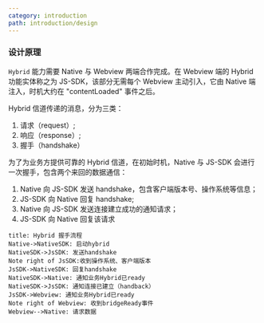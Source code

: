 ```yaml
---
category: introduction
path: introduction/design
---
```


### 设计原理

`Hybrid` 能力需要 Native 与 Webview 两端合作完成。在 Webview 端的 Hybrid 功能实体称之为 JS-SDK，该部分无需每个 Webview 主动引入，它由 Native 端注入，时机大约在 "contentLoaded" 事件之后。

Hybrid 信道传递的消息，分为三类：

 1. 请求（request）;
 2. 响应（response）;
 3. 握手（handshake）

为了为业务方提供可靠的 Hybrid 信道，在初始时机，Native 与 JS-SDK 会进行一次握手，包含两个来回的数据通信：
 1. Native 向 JS-SDK 发送 handshake，包含客户端版本号、操作系统等信息；
 2. JS-SDK 向 Native 回复 handshake;
 3. Native 向 JS-SDK 发送连接建立成功的通知请求；
 4. JS-SDK 向 Native 回复该请求

```sequence
title: Hybrid 握手流程
Native->NativeSDK: 启动hybrid
NativeSDK->JsSDK: 发送handshake
Note right of JsSDK:收到操作系统、客户端版本
JsSDK->NativeSDK: 回复handshake
NativeSDK->Native: 通知业务Hybrid已ready
NativeSDK->JsSDK: 通知连接已建立（handback）
JsSDK->Webview: 通知业务Hybrid已ready
Note right of Webview: 收到bridgeReady事件
Webview-->Native: 请求数据
```


